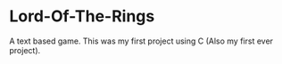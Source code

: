 # Lord-Of-The-Rings
A text based game.
This was my first project using C (Also my first ever project).
